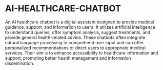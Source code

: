 # AI-HEALTHCARE-CHATBOT

An AI healthcare chatbot is a digital assistant designed to provide medical guidance, support, and information to users. It utilizes artificial intelligence to understand queries, offer symptom analysis, suggest treatments, and provide general health-related advice. These chatbots often integrate natural language processing to comprehend user input and can offer personalized recommendations or direct users to appropriate medical services. Their aim is to enhance accessibility to healthcare information and support, promoting better health management and information dissemination.

